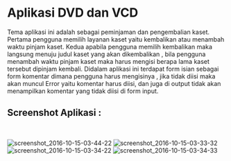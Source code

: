 <h1>Aplikasi DVD dan VCD</h1>
Tema aplikasi ini adalah sebagai peminjaman dan pengembalian kaset. Pertama pengguna memilih layanan kaset yaitu kembalikan atau menambah waktu pinjam kaset. Kedua apabila pengguna memilih kembalikan maka langsung menuju judul kaset yang akan dikembalikan , bila pengguna menambah waktu pinjam kaset maka harus mengisi berapa lama kaset tersebut dipinjam kembali. Didalam aplikasi ini terdapat form isian sebagai form komentar dimana pengguna harus mengisinya , jika tidak diisi maka akan muncul Error yaitu komentar harus diisi, dan juga di output tidak akan menampilkan komentar yang tidak diisi di form input.
<h2>Screenshot Aplikasi :</h2>
<br>

![screenshot_2016-10-15-03-44-22](https://cloud.githubusercontent.com/assets/22088935/19411461/672f0d78-932c-11e6-996a-c7e8b10cab44.png)
![screenshot_2016-10-15-03-33-32](https://cloud.githubusercontent.com/assets/22088935/19411462/6732cb8e-932c-11e6-8c47-8c0f38ec8364.png)
![screenshot_2016-10-15-03-34-22](https://cloud.githubusercontent.com/assets/22088935/19411459/6726ab10-932c-11e6-983b-91b818732ff9.png)
![screenshot_2016-10-15-03-34-33](https://cloud.githubusercontent.com/assets/22088935/19411460/672bb1d2-932c-11e6-9d2f-3a84f8fa694d.png)
